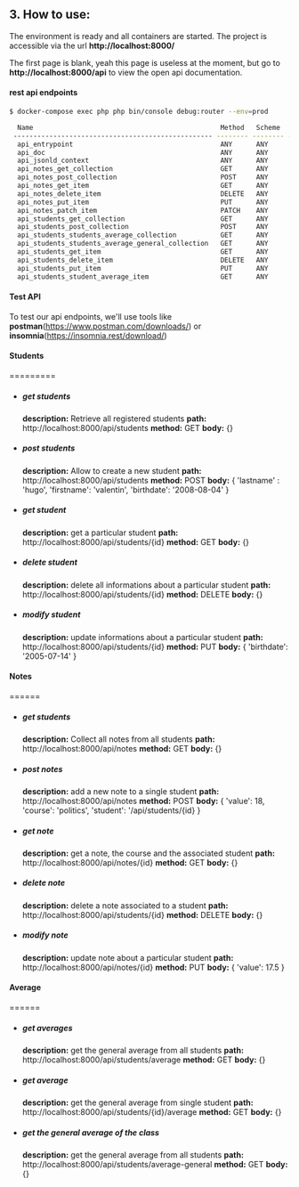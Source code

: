 ## 3. How to use:

The environment is ready and all containers are started.
The project is accessible via the url **http://localhost:8000/**

The first page is blank, yeah this page is useless at the moment,
but go to **http://localhost:8000/api** to view the open api documentation.

#### rest api endpoints
```bash
$ docker-compose exec php php bin/console debug:router --env=prod

  Name                                               Method   Scheme   Host  Path                                 
 -------------------------------------------------- -------- -------- ------ ------------------------------------- 
  api_entrypoint                                     ANY      ANY      ANY    /api/{index}.{_format}               
  api_doc                                            ANY      ANY      ANY    /api/docs.{_format}                  
  api_jsonld_context                                 ANY      ANY      ANY    /api/contexts/{shortName}.{_format}  
  api_notes_get_collection                           GET      ANY      ANY    /api/notes.{_format}                 
  api_notes_post_collection                          POST     ANY      ANY    /api/notes.{_format}                 
  api_notes_get_item                                 GET      ANY      ANY    /api/notes/{id}.{_format}            
  api_notes_delete_item                              DELETE   ANY      ANY    /api/notes/{id}.{_format}            
  api_notes_put_item                                 PUT      ANY      ANY    /api/notes/{id}.{_format}            
  api_notes_patch_item                               PATCH    ANY      ANY    /api/notes/{id}.{_format}            
  api_students_get_collection                        GET      ANY      ANY    /api/students.{_format}              
  api_students_post_collection                       POST     ANY      ANY    /api/students.{_format}              
  api_students_students_average_collection           GET      ANY      ANY    /api/students/average                
  api_students_students_average_general_collection   GET      ANY      ANY    /api/students/average-general        
  api_students_get_item                              GET      ANY      ANY    /api/students/{id}.{_format}         
  api_students_delete_item                           DELETE   ANY      ANY    /api/students/{id}.{_format}         
  api_students_put_item                              PUT      ANY      ANY    /api/students/{id}.{_format}         
  api_students_student_average_item                  GET      ANY      ANY    /api/students/{id}/average  
```

#### Test API
To test our api endpoints, we'll use tools like **postman**(https://www.postman.com/downloads/) or **insomnia**(https://insomnia.rest/download/)

#### Students
=========

* ##### get students
    **description:** Retrieve all registered students
    **path:** http://localhost:8000/api/students
    **method:** GET
    **body:** {}

* ##### post students
    **description:** Allow to create a new student
    **path:** http://localhost:8000/api/students
    **method:** POST
    **body:** {
        'lastname' : 'hugo',
        'firstname': 'valentin',
        'birthdate': '2008-08-04'
    }

* ##### get student
    **description:** get a particular student
    **path:** http://localhost:8000/api/students/{id}
    **method:** GET
    **body:** {}

* ##### delete student
    **description:** delete all informations about a particular student
    **path:** http://localhost:8000/api/students/{id}
    **method:** DELETE
    **body:** {}


* ##### modify student
    **description:** update informations about a particular student
    **path:** http://localhost:8000/api/students/{id}
    **method:** PUT
    **body:** {
        'birthdate': '2005-07-14'
    }

#### Notes
======

* ##### get students
    **description:** Collect all notes from all students
    **path:** http://localhost:8000/api/notes
    **method:** GET
    **body:** {}

* ##### post notes
    **description:** add a new note to a single student
    **path:** http://localhost:8000/api/notes
    **method:** POST
    **body:** {
        'value': 18,
        'course': 'politics',
        'student': '/api/students/{id}
    }

* ##### get note
    **description:** get a note, the course and the associated student
    **path:** http://localhost:8000/api/notes/{id}
    **method:** GET
    **body:** {}

* ##### delete note
    **description:** delete a note associated to a student
    **path:** http://localhost:8000/api/students/{id}
    **method:** DELETE
    **body:** {}

* ##### modify note
    **description:** update note about a particular student
    **path:** http://localhost:8000/api/notes/{id}
    **method:** PUT
    **body:** {
        'value': 17.5
    }

#### Average
======

* ##### get averages
    **description:** get the general average from all students
    **path:** http://localhost:8000/api/students/average
    **method:** GET
    **body:** {}

* ##### get average
    **description:** get the general average from single student
    **path:** http://localhost:8000/api/students/{id}/average
    **method:** GET
    **body:** {}

* ##### get the general average of the class
    **description:** get the general average from all students
    **path:** http://localhost:8000/api/students/average-general
    **method:** GET
    **body:** {}